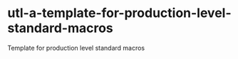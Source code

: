 # utl-a-template-for-production-level-standard-macros
Template for production level standard macros
